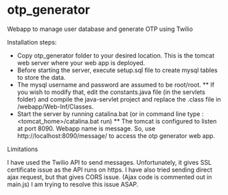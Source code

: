 # otp_generator
Webapp to manage user database and generate OTP using Twilio

Installation steps:
*	Copy otp_generator folder to your desired location. This is the tomcat web server where your web app is deployed.
*	Before starting the server, execute setup.sql file to create mysql tables to store the data.
*	The mysql username and password are assumed to be root/root.
**	If you wish to modify that, edit the constants.java file (in the servlets folder) and compile the java-servlet project and replace the .class file in <tomcat-home>/webapp/Web-Inf/Classes.
* Start the server by running catalina.bat (or in command line type : <tomcat_home>/catalina.bat run)
**	The tomcat is configured to listen at port 8090. Webapp name is message. So, use http://localhost:8090/message/ to access the otp generator web app.

Limitations

I have used the Twilio API to send messages. Unfortunately, it gives SSL certificate issue as the API runs on https. I have also tried sending direct ajax request, but that gives CORS issue. (Ajax code is commented out in main.js)
I am trying to resolve this issue ASAP.

